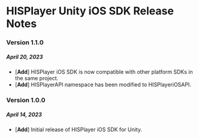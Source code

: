 # HISPlayer Unity iOS SDK Release Notes

### Version 1.1.0
##### April 20, 2023
- [**Add**] HISPlayer iOS SDK is now compatible with other platform SDKs in the same project.
- [**Add**] HISPlayerAPI namespace has been modified to HISPlayeriOSAPI.
### Version 1.0.0
##### April 14, 2023
- [**Add**] Initial release of HISPlayer iOS SDK for Unity.
